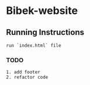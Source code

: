 # Bibek-website

## Running Instructions

```
run `index.html` file
```

### TODO

```
1. add footer
2. refactor code
```